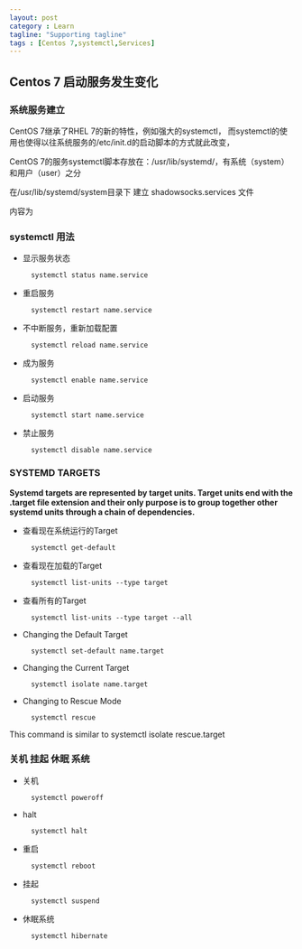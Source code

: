 ```yaml
---
layout: post
category : Learn
tagline: "Supporting tagline"
tags : [Centos 7,systemctl,Services]
---
```


## Centos 7 启动服务发生变化

### 系统服务建立

CentOS 7继承了RHEL 7的新的特性，例如强大的systemctl，
而systemctl的使用也使得以往系统服务的/etc/init.d的启动脚本的方式就此改变，

CentOS 7的服务systemctl脚本存放在：/usr/lib/systemd/，有系统（system）和用户（user）之分

在/usr/lib/systemd/system目录下
建立 shadowsocks.services 文件

内容为
	
### systemctl 用法

* 显示服务状态
		
		systemctl status name.service

* 重启服务
		
		systemctl restart name.service
	
* 不中断服务，重新加载配置

		systemctl reload name.service
	
* 成为服务

		systemctl enable name.service

* 启动服务

		systemctl start name.service
		
* 禁止服务

		systemctl disable name.service
		
### SYSTEMD TARGETS

**Systemd targets are represented by target units. Target units end with the .target file extension and their only purpose is to group together other systemd units through a chain of dependencies.**

* 查看现在系统运行的Target

		systemctl get-default

* 查看现在加载的Target

		systemctl list-units --type target
		
* 查看所有的Target

		systemctl list-units --type target --all
		
* Changing the Default Target
		
		systemctl set-default name.target
		
		
* Changing the Current Target

		systemctl isolate name.target
		
* Changing to Rescue Mode

		systemctl rescue
		
This command is similar to systemctl isolate rescue.target

### 关机 挂起 休眠 系统

* 关机

		systemctl poweroff
		
* halt

		systemctl halt
		
* 重启

		systemctl reboot
		
* 挂起

		systemctl suspend
		
* 休眠系统

		systemctl hibernate






